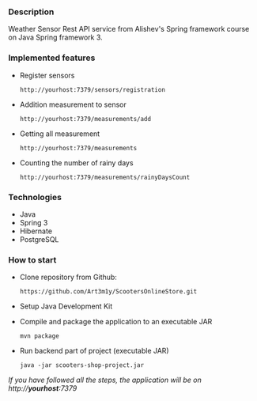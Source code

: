 ### Description
Weather Sensor Rest API service from Alishev's Spring framework course on Java Spring framework 3.
### Implemented features
+ Register sensors

  ```http://yourhost:7379/sensors/registration```
+ Addition measurement to sensor

  ```http://yourhost:7379/measurements/add```
+ Getting all measurement

  ```http://yourhost:7379/measurements```
+ Counting the number of rainy days

  ```http://yourhost:7379/measurements/rainyDaysCount```
### Technologies
+ Java
+ Spring 3
+ Hibernate
+ PostgreSQL
### How to start
 + Clone repository from Github:
 
    ```https://github.com/Art3m1y/ScootersOnlineStore.git```
 + Setup Java Development Kit
 + Compile and package the application to an executable JAR
     
    ```mvn package```
 + Run backend part of project (executable JAR)
     
    ```java -jar scooters-shop-project.jar```

 _If you have followed all the steps, the application will be on http://__yourhost__:7379_
